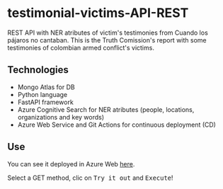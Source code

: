 # testimonial-victims-API-REST

REST API with NER atributes of victim's testimonies from Cuando los pájaros no cantaban. 
This is the Truth Comission's report with some testimonies of colombian armed conflict's victims.

## Technologies

* Mongo Atlas for DB
* Python language
* FastAPI framework
* Azure Cognitive Search for NER atributes (people, locations, organizations and key words)
* Azure Web Service and Git Actions for continuous deployment (CD)  

## Use

You can see it deployed in Azure Web [here](http://testimoniesreport.azurewebsites.net/). 

Select a GET method, clic on <kbd>Try it out</kbd> and <kbd>Execute</kbd>!


